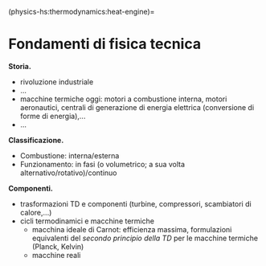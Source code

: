 (physics-hs:thermodynamics:heat-engine)=
# Fondamenti di fisica tecnica

**Storia.**
- rivoluzione industriale
- ...
- macchine termiche oggi: motori a combustione interna, motori aeronautici, centrali di generazione di energia elettrica (conversione di forme di energia),...
- ...


**Classificazione.**
- Combustione: interna/esterna
- Funzionamento: in fasi (o volumetrico; a sua volta alternativo/rotativo)/continuo

**Componenti.**
- trasformazioni TD e componenti (turbine, compressori, scambiatori di calore,...)
- cicli termodinamici e macchine termiche
  - macchina ideale di Carnot: efficienza massima, formulazioni equivalenti del *secondo principio della TD* per le macchine termiche (Planck, Kelvin)
  - macchine reali

